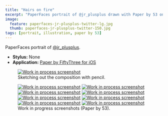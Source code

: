 ```yaml
---
title: "Hairs on fire"
excerpt: "PaperFaces portrait of @jr_plusplus drawn with Paper by 53 on an iPad."
image: 
  feature: paperfaces-jr-plusplus-twitter-lg.jpg
  thumb: paperfaces-jr-plusplus-twitter-150.jpg
tags: [portrait, illustration, paper by 53]
---
```


PaperFaces portrait of <a href="http://twitter.com/jr_plusplus">@jr_plusplus</a>.

* **Stylus:** None
* **Application:** [Paper by FiftyThree for iOS](http://www.fiftythree.com/paper)

<figure>
  <a href="{{ site.url }}/images/paperfaces-jr-plusplus-process-1-lg.jpg"><img src="{{ site.url }}/images/paperfaces-jr-plusplus-process-1-750.jpg" alt="Work in process screenshot"></a>
  <figcaption>Sketching out the composition with pencil.</figcaption>
</figure>

<figure class="half">
  <a href="{{ site.url }}/images/paperfaces-jr-plusplus-process-2-lg.jpg"><img src="{{ site.url }}/images/paperfaces-jr-plusplus-process-2-600.jpg" alt="Work in process screenshot"></a>
  <a href="{{ site.url }}/images/paperfaces-jr-plusplus-process-3-lg.jpg"><img src="{{ site.url }}/images/paperfaces-jr-plusplus-process-3-600.jpg" alt="Work in process screenshot"></a>
  <a href="{{ site.url }}/images/paperfaces-jr-plusplus-process-4-lg.jpg"><img src="{{ site.url }}/images/paperfaces-jr-plusplus-process-4-600.jpg" alt="Work in process screenshot"></a>
  <a href="{{ site.url }}/images/paperfaces-jr-plusplus-process-5-lg.jpg"><img src="{{ site.url }}/images/paperfaces-jr-plusplus-process-5-600.jpg" alt="Work in process screenshot"></a>
  <a href="{{ site.url }}/images/paperfaces-jr-plusplus-process-6-lg.jpg"><img src="{{ site.url }}/images/paperfaces-jr-plusplus-process-6-600.jpg" alt="Work in process screenshot"></a>
  <a href="{{ site.url }}/images/paperfaces-jr-plusplus-process-7-lg.jpg"><img src="{{ site.url }}/images/paperfaces-jr-plusplus-process-7-600.jpg" alt="Work in process screenshot"></a>
  <a href="{{ site.url }}/images/paperfaces-jr-plusplus-process-8-lg.jpg"><img src="{{ site.url }}/images/paperfaces-jr-plusplus-process-8-600.jpg" alt="Work in process screenshot"></a>
  <a href="{{ site.url }}/images/paperfaces-jr-plusplus-process-9-lg.jpg"><img src="{{ site.url }}/images/paperfaces-jr-plusplus-process-9-600.jpg" alt="Work in process screenshot"></a>
  <figcaption>Work in progress screenshots (Paper by 53).</figcaption>
</figure>